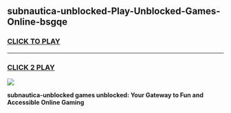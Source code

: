 
## subnautica-unblocked-Play-Unblocked-Games-Online-bsgqe
<h3>
<a href="https://premium76.site?title=subnautica-unblocked&ref=25A">CLICK TO PLAY</a></h3>
<hr>

<h3>
<a href="https://premium76.site?title=subnautica-unblocked&ref=25A">CLICK 2 PLAY</a>
  
</h3>

<a href="https://premium76.site?title=subnautica-unblocked&ref=25A"><img src="https://clearcache.store/games.png"></a>


**subnautica-unblocked games unblocked: Your Gateway to Fun and Accessible Online Gaming**
